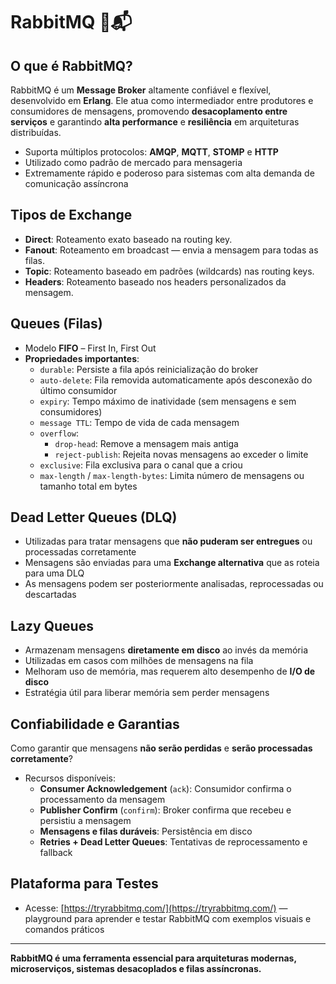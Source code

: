 # RabbitMQ 🐇📬

## O que é RabbitMQ?

RabbitMQ é um **Message Broker** altamente confiável e flexível, desenvolvido em **Erlang**. Ele atua como intermediador entre produtores e consumidores de mensagens, promovendo **desacoplamento entre serviços** e garantindo **alta performance** e **resiliência** em arquiteturas distribuídas.

- Suporta múltiplos protocolos: **AMQP**, **MQTT**, **STOMP** e **HTTP**
- Utilizado como padrão de mercado para mensageria
- Extremamente rápido e poderoso para sistemas com alta demanda de comunicação assíncrona

## Tipos de Exchange

- **Direct**: Roteamento exato baseado na routing key.
- **Fanout**: Roteamento em broadcast — envia a mensagem para todas as filas.
- **Topic**: Roteamento baseado em padrões (wildcards) nas routing keys.
- **Headers**: Roteamento baseado nos headers personalizados da mensagem.

## Queues (Filas)

- Modelo **FIFO** – First In, First Out
- **Propriedades importantes**:
  - `durable`: Persiste a fila após reinicialização do broker
  - `auto-delete`: Fila removida automaticamente após desconexão do último consumidor
  - `expiry`: Tempo máximo de inatividade (sem mensagens e sem consumidores)
  - `message TTL`: Tempo de vida de cada mensagem
  - `overflow`:
    - `drop-head`: Remove a mensagem mais antiga
    - `reject-publish`: Rejeita novas mensagens ao exceder o limite
  - `exclusive`: Fila exclusiva para o canal que a criou
  - `max-length` / `max-length-bytes`: Limita número de mensagens ou tamanho total em bytes

## Dead Letter Queues (DLQ)

- Utilizadas para tratar mensagens que **não puderam ser entregues** ou processadas corretamente
- Mensagens são enviadas para uma **Exchange alternativa** que as roteia para uma DLQ
- As mensagens podem ser posteriormente analisadas, reprocessadas ou descartadas

## Lazy Queues

- Armazenam mensagens **diretamente em disco** ao invés da memória
- Utilizadas em casos com milhões de mensagens na fila
- Melhoram uso de memória, mas requerem alto desempenho de **I/O de disco**
- Estratégia útil para liberar memória sem perder mensagens

## Confiabilidade e Garantias

Como garantir que mensagens **não serão perdidas** e **serão processadas corretamente**?

- Recursos disponíveis:
  - **Consumer Acknowledgement** (`ack`): Consumidor confirma o processamento da mensagem
  - **Publisher Confirm** (`confirm`): Broker confirma que recebeu e persistiu a mensagem
  - **Mensagens e filas duráveis**: Persistência em disco
  - **Retries + Dead Letter Queues**: Tentativas de reprocessamento e fallback

## Plataforma para Testes

- Acesse: [https://tryrabbitmq.com/](https://tryrabbitmq.com/) — playground para aprender e testar RabbitMQ com exemplos visuais e comandos práticos

---

**RabbitMQ é uma ferramenta essencial para arquiteturas modernas, microserviços, sistemas desacoplados e filas assíncronas.**
